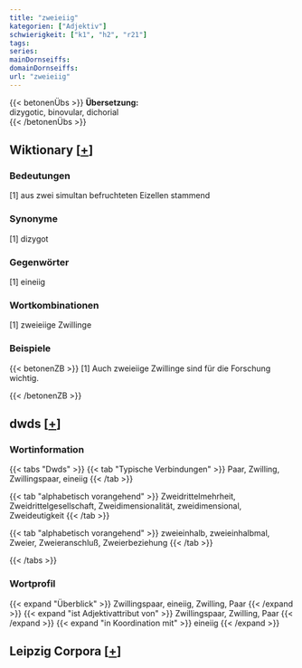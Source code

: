 ```yaml
---
title: "zweieiig"
kategorien: ["Adjektiv"]
schwierigkeit: ["k1", "h2", "r21"]
tags:
series:
mainDornseiffs:
domainDornseiffs:
url: "zweieiig"
---
```


{{< betonenÜbs >}}
**Übersetzung:**  
dizygotic, binovular, dichorial  
{{< /betonenÜbs >}}

## Wiktionary [[+](https://de.wiktionary.org/wiki/zweieiig)]

### Bedeutungen
[1] aus zwei simultan befruchteten Eizellen stammend  

### Synonyme
[1] dizygot  

### Gegenwörter
[1] eineiig  

### Wortkombinationen
[1] zweieiige Zwillinge  

### Beispiele
{{< betonenZB >}}
[1] Auch zweieiige Zwillinge sind für die Forschung wichtig.  

{{< /betonenZB >}}


## dwds [[+](https://www.dwds.de/wb/zweieiig)]

### Wortinformation
{{< tabs "Dwds" >}}
{{< tab "Typische Verbindungen" >}}
Paar, Zwilling, Zwillingspaar, eineiig
{{< /tab >}}

{{< tab "alphabetisch vorangehend" >}}
Zweidrittelmehrheit, Zweidrittelgesellschaft, Zweidimensionalität, zweidimensional, Zweideutigkeit
{{< /tab >}}

{{< tab "alphabetisch vorangehend" >}}
zweieinhalb, zweieinhalbmal, Zweier, Zweieranschluß, Zweierbeziehung
{{< /tab >}}

{{< /tabs >}}

### Wortprofil
{{< expand "Überblick" >}} Zwillingspaar, eineiig, Zwilling, Paar {{< /expand >}}
{{< expand "ist Adjektivattribut von" >}} Zwillingspaar, Zwilling, Paar {{< /expand >}}
{{< expand "in Koordination mit" >}} eineiig {{< /expand >}}

## Leipzig Corpora [[+](https://corpora.uni-leipzig.de/en/res?word=zweieiig&corpusId=deu_newscrawl-public_2018)]

